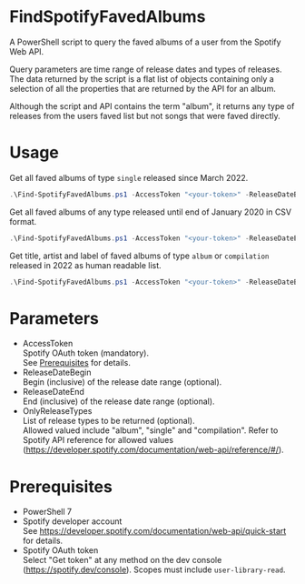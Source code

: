 # FindSpotifyFavedAlbums

A PowerShell script to query the faved albums of a user from the Spotify Web API.

Query parameters are time range of release dates and types of releases. The data returned by the script is a flat list of objects containing only a selection of all the properties that are returned by the API for an album.

Although the script and API contains the term "album", it returns any type of releases from the users faved list but not songs that were faved directly.

# Usage

Get all faved albums of type `single` released since March 2022.

```powershell
.\Find-SpotifyFavedAlbums.ps1 -AccessToken "<your-token>" -ReleaseDateBegin "2022-03-01" -OnlyReleaseTypes "single"
```

Get all faved albums of any type released until end of January 2020 in CSV format.

```powershell
.\Find-SpotifyFavedAlbums.ps1 -AccessToken "<your-token>" -ReleaseDateEnd "2020-01-31" | ConvertTo-Csv
```

Get title, artist and label of faved albums of type `album` or `compilation` released in 2022 as human readable list.

```powershell
.\Find-SpotifyFavedAlbums.ps1 -AccessToken "<your-token>" -ReleaseDateBegin "2022-01-01" -ReleaseDateEnd "2022-12-31" -OnlyReleaseTypes @("album", "compilation") | ForEach-Object { "$($_.ArtistName) - $($_.AlbumName) ($($_.Label))" }
```

# Parameters

* AccessToken  
  Spotify OAuth token (mandatory).  
  See [Prerequisites](#prerequisites) for details.
* ReleaseDateBegin  
  Begin (inclusive) of the release date range (optional).
* ReleaseDateEnd  
  End (inclusive) of the release date range (optional).
* OnlyReleaseTypes  
  List of release types to be returned (optional).  
  Allowed valued include "album", "single" and "compilation". Refer to Spotify API reference for allowed values (https://developer.spotify.com/documentation/web-api/reference/#/).

# Prerequisites

* PowerShell 7
* Spotify developer account  
  See https://developer.spotify.com/documentation/web-api/quick-start for details.
* Spotify OAuth token   
  Select "Get token" at any method on the dev console (https://spotify.dev/console). Scopes must include `user-library-read`.

